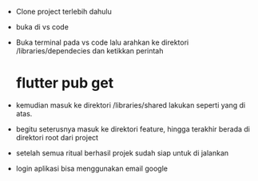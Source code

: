 - Clone project terlebih dahulu

- buka di vs code

- Buka terminal pada vs code lalu arahkan ke direktori /libraries/dependecies dan ketikkan perintah

  # flutter pub get

- kemudian masuk ke direktori /libraries/shared lakukan seperti yang di atas.

- begitu seterusnya masuk ke direktori feature, hingga terakhir berada di direktori root dari project

- setelah semua ritual berhasil projek sudah siap untuk di jalankan

- login aplikasi bisa menggunakan email google
